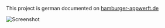 This project is german documented on [hamburger-appwerft.de](http://hamburger-appwerft.de/referenzen/botanischer-garten-hamburg)
 
![Screenshot](http://hamburger-appwerft.de/typo3temp/pics/706b2bf0a3.png)      
